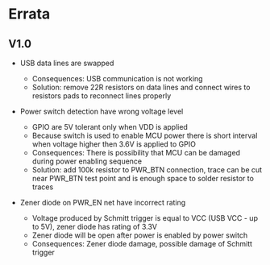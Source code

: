 # Errata

## V1.0
- USB data lines are swapped
    - Consequences: USB communication is not working
    - Solution: remove 22R resistors on data lines and connect wires to resistors pads to reconnect lines properly

- Power switch detection have wrong voltage level
    - GPIO are 5V tolerant only when VDD is applied
    - Because switch is used to enable MCU power there is short interval when voltage higher then 3.6V is applied to GPIO
    - Consequences: There is possibility that MCU can be damaged during power enabling sequence
    - Solution: add 100k resistor to PWR_BTN connection, trace can be cut near PWR_BTN test point and is enough space to solder resistor to traces

- Zener diode on PWR_EN net have incorrect rating
    - Voltage produced by Schmitt trigger is equal to VCC (USB VCC - up to 5V), zener diode has rating of 3.3V
    - Zener diode will be open after power is enabled by power switch
    - Consequences: Zener diode damage, possible damage of Schmitt trigger
